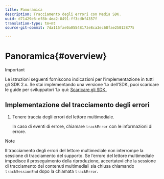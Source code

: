 ```yaml
---
title: Panoramica
description: Tracciamento degli errori con Media SDK.
uuid: d71429e6-ef8b-4ea2-8491-ff3cdbf4357f
translation-type: tm+mt
source-git-commit: 7da115fae0a05548173e8ca3ec68fae250128775

---
```



# Panoramica{#overview}

>[!IMPORTANT]
>
>Le istruzioni seguenti forniscono indicazioni per l’implementazione in tutti gli SDK 2.x. Se stai implementando una versione 1.x dell’SDK, puoi scaricare le guide per sviluppatori 1.x qui: [Scaricare gli SDK.](/help/sdk-implement/download-sdks.md)

## Implementazione del tracciamento degli errori

1. Tenere traccia degli errori del lettore multimediale.

   In caso di eventi di errore, chiamare `trackError` con le informazioni di errore.

>[!NOTE]
>
>Il tracciamento degli errori del lettore multimediale non interrompe la sessione di tracciamento del supporto. Se l’errore del lettore multimediale impedisce il proseguimento della riproduzione, accertatevi che la sessione di tracciamento dei contenuti multimediali sia chiusa chiamando `trackSessionEnd` dopo la chiamata `trackError`.

